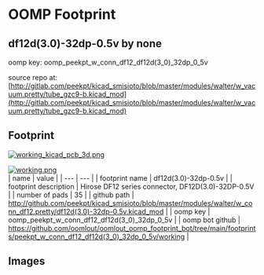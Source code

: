 # OOMP Footprint  
## df12d(3.0)-32dp-0.5v  by none  
  
oomp key: oomp_peekpt_w_conn_df12_df12d(3_0)_32dp_0_5v  
  
source repo at: [http://gitlab.com/peekpt/kicad_smisioto/blob/master/modules/walter/w_vacuum.pretty/tube_gzc9-b.kicad_mod](http://gitlab.com/peekpt/kicad_smisioto/blob/master/modules/walter/w_vacuum.pretty/tube_gzc9-b.kicad_mod)  
## Footprint  
  
[![working_kicad_pcb_3d.png](working_kicad_pcb_3d_600.png)](working_kicad_pcb_3d.png)  
  
[![working.png](working_600.png)](working.png)  
| name | value | 
| --- | --- | 
| footprint name | df12d(3.0)-32dp-0.5v | 
| footprint description | Hirose DF12 series connector, DF12D(3.0)-32DP-0.5V | 
| number of pads | 35 | 
| github path | http://github.com/peekpt/kicad_smisioto/blob/master/modules/walter/w_conn_df12.pretty/df12d(3.0)-32dp-0.5v.kicad_mod | 
| oomp key | oomp_peekpt_w_conn_df12_df12d(3_0)_32dp_0_5v | 
| oomp bot github | https://github.com/oomlout/oomlout_oomp_footprint_bot/tree/main/footprints/peekpt_w_conn_df12_df12d(3_0)_32dp_0_5v/working | 
## Images  
